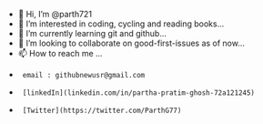 - 👋 Hi, I’m @parth721
- 👀 I’m interested in coding, cycling and reading books...
- 🌱 I’m currently learning git and github...
- 💞️ I’m looking to collaborate on good-first-issues as of now...
- 📫 How to reach me ...
-      email : githubnewusr@gmail.com
-      [linkedIn](linkedin.com/in/partha-pratim-ghosh-72a121245)
-      [Twitter](https://twitter.com/ParthG77)

<!---
parth721/parth721 is a ✨ special ✨ repository because its `README.md` (this file) appears on your GitHub profile.
You can click the Preview link to take a look at your changes.
--->
